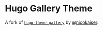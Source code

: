 # Hugo Gallery Theme

A fork of [`hugo-theme-gallery`](https://github.com/nicokaiser/hugo-theme-gallery) by
[@nicokaiser](https://github.com/nicokaiser).
